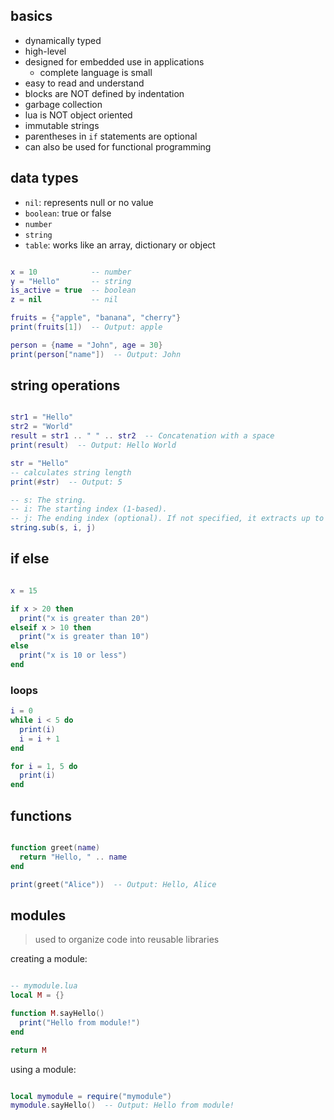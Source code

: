 
## basics

- dynamically typed
- high-level
- designed for embedded use in applications
  - complete language is small
- easy to read and understand
- blocks are NOT defined by indentation
- garbage collection
- lua is NOT object oriented
- immutable strings
- parentheses in `if` statements are optional
- can also be used for functional programming

## data types

- `nil`: represents null or no value
- `boolean`: true or false
- `number`
- `string`
- `table`: works like an array, dictionary or object

```lua

x = 10            -- number
y = "Hello"       -- string
is_active = true  -- boolean
z = nil           -- nil

fruits = {"apple", "banana", "cherry"}
print(fruits[1])  -- Output: apple

person = {name = "John", age = 30}
print(person["name"])  -- Output: John

```

## string operations

```lua

str1 = "Hello"
str2 = "World"
result = str1 .. " " .. str2  -- Concatenation with a space
print(result)  -- Output: Hello World

str = "Hello"
-- calculates string length
print(#str)  -- Output: 5

-- s: The string.
-- i: The starting index (1-based).
-- j: The ending index (optional). If not specified, it extracts up to the end.
string.sub(s, i, j)

```

## if else

```lua

x = 15

if x > 20 then
  print("x is greater than 20")
elseif x > 10 then
  print("x is greater than 10")
else
  print("x is 10 or less")
end

```

### loops

```lua
i = 0
while i < 5 do
  print(i)
  i = i + 1
end
```

```lua
for i = 1, 5 do
  print(i)
end

```

## functions

```lua

function greet(name)
  return "Hello, " .. name
end

print(greet("Alice"))  -- Output: Hello, Alice

```

## modules

> used to organize code into reusable libraries

creating a module:
```lua

-- mymodule.lua
local M = {}

function M.sayHello()
  print("Hello from module!")
end

return M

```

using a module:
```lua

local mymodule = require("mymodule")
mymodule.sayHello()  -- Output: Hello from module!

```
